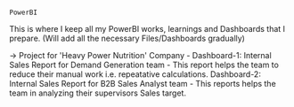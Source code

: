                                                                         PowerBI

This is where I keep all my PowerBI works, learnings and Dashboards that I prepare. (Will add all the necessary Files/Dashboards gradually)


-> Project for 'Heavy Power Nutrition' Company -
   Dashboard-1: Internal Sales Report for Demand Generation team - This report helps the team to reduce their manual work i.e. repeatative calculations.
   Dashboard-2: Internal Sales Report for B2B Sales Analyst team - This reports helps the team in analyzing their supervisors Sales target.

